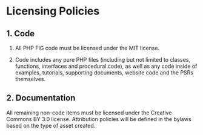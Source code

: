 # Licensing Policies

## 1. Code

1. All PHP FIG code must be licensed under the MIT license.

2. Code includes any pure PHP files (including but not limited to classes,
   functions, interfaces and procedural code), as well as any code inside of
   examples, tutorials, supporting documents, website code and the PSRs
   themselves.

## 2. Documentation

All remaining non-code items must be licensed under the Creative Commons BY 3.0
license. Attribution policies will be defined in the bylaws based on the type of
asset created.
